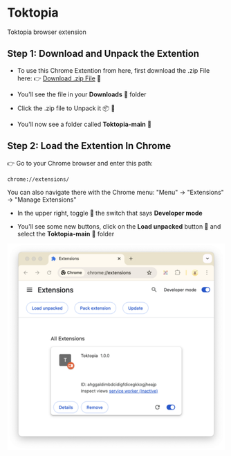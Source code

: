 # Toktopia
Toktopia browser extension

## Step 1: Download and Unpack the Extention

* To use this Chrome Extention from here, first download the .zip File here:
👉 [Download .zip File](https://github.com/mullojo/Toktopia/archive/refs/heads/main.zip) 💾 

* You'll see the file in your **Downloads** 📂 folder

* Click the .zip file to Unpack it 📦 📂

* You'll now see a folder called **Toktopia-main** 📂

## Step 2: Load the Extention In Chrome

👉 Go to your Chrome browser and enter this path: 

    chrome://extensions/
    
You can also navigate there with the Chrome menu: "Menu" -> "Extensions" -> "Manage Extensions"

* In the upper right, toggle 🔘 the switch that says **Developer mode**

* You'll see some new buttons, click on the **Load unpacked** button 🔘 and select the **Toktopia-main** 📂 folder 

![Chrome Extension Manager](how-to-dev/chrome-ext-manager.png)

